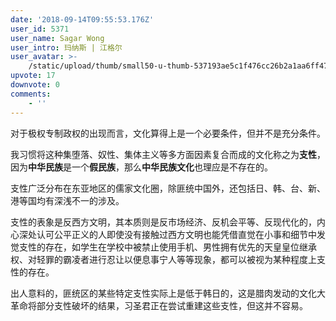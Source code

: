 ```yaml
---
date: '2018-09-14T09:55:53.176Z'
user_id: 5371
user_name: Sagar Wong
user_intro: 玛纳斯 | 江格尔
user_avatar: >-
    /static/upload/thumb/small50-u-thumb-537193ae5c1f476cc26b2a1aa6ff474ff5daab7d4e59.png
upvote: 17
downvote: 0
comments:
    - ''
---
```


<div><p>对于极权专制政权的出现而言，文化算得上是一个必要条件，但并不是充分条件。</p><p>我习惯将这种集堕落、奴性、集体主义等多方面因素复合而成的文化称之为<b>支性</b>，因为<b>中华民族</b>是一个<b>假民族</b>，那么<b>中华民族文化</b>也理应是不存在的。</p><p>支性广泛分布在东亚地区的儒家文化圈，除匪统中国外，还包括日、韩、台、新、港等国均有深浅不一的涉及。</p><p>支性的表象是反西方文明，其本质则是反市场经济、反机会平等、反现代化的，内心深处认可公平正义的人即使没有接触过西方文明也能凭借直觉在小事和细节中发觉支性的存在，如学生在学校中被禁止使用手机、男性拥有优先的天皇皇位继承权、对轻罪的霸凌者进行忍让以便息事宁人等等现象，都可以被视为某种程度上支性的存在。</p><p>出人意料的，匪统区的某些特定支性实际上是低于韩日的，这是腊肉发动的文化大革命将部分支性破坏的结果，习圣君正在尝试重建这些支性，但这并不容易。</p></div>
